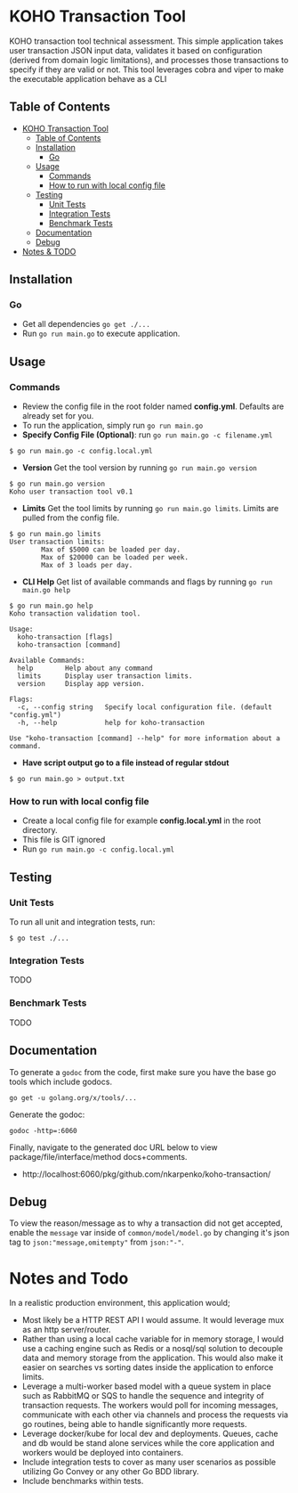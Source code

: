 # KOHO Transaction Tool
KOHO transaction tool technical assessment. This simple application takes user transaction JSON input data, validates it based on configuration (derived from domain logic limitations), and processes those transactions to specify if they are valid or not. This tool leverages cobra and viper to make the executable application behave as a CLI 

## Table of Contents
- [KOHO Transaction Tool](#koho-transaction-tool)
  - [Table of Contents](#table-of-contents)
  - [Installation](#installation)
    - [Go](#go)
  - [Usage](#usage)
    - [Commands](#commands)
    - [How to run with local config file](#how-to-run-with-local-config-file)
  - [Testing](#testing)
    - [Unit Tests](#unit-tests)
    - [Integration Tests](#integration-tests)
    - [Benchmark Tests](#benchmark-tests)
  - [Documentation](#documentation)
  - [Debug](#debug)
- [Notes & TODO](#notes-and-todo)

## Installation
### Go
* Get all dependencies ```go get ./...```
* Run ```go run main.go``` to execute application.

## Usage
### Commands
* Review the config file in the root folder named **config.yml**. Defaults are already set for you. 
* To run the application, simply run ```go run main.go```
* **Specify Config File (Optional)**: run ```go run main.go -c filename.yml``` 
```shell
$ go run main.go -c config.local.yml
```
* **Version** Get the tool version by running ```go run main.go version```
```shell
$ go run main.go version
Koho user transaction tool v0.1
```
* **Limits** Get the tool limits by running ```go run main.go limits```. Limits are pulled from the config file.
```shell
$ go run main.go limits
User transaction limits:
        Max of $5000 can be loaded per day.
        Max of $20000 can be loaded per week.
        Max of 3 loads per day.
```
* **CLI Help** Get list of available commands and flags by running ```go run main.go help```
```shell
$ go run main.go help     
Koho transaction validation tool.

Usage:
  koho-transaction [flags]
  koho-transaction [command]

Available Commands:
  help        Help about any command
  limits      Display user transaction limits.
  version     Display app version.

Flags:
  -c, --config string   Specify local configuration file. (default "config.yml")
  -h, --help            help for koho-transaction

Use "koho-transaction [command] --help" for more information about a command.
```

* **Have script output go to a file instead of regular stdout**
```shell
$ go run main.go > output.txt
```

### How to run with local config file
* Create a local config file for example **config.local.yml** in the root directory.
* This file is GIT ignored
* Run ```go run main.go -c config.local.yml```

## Testing

### Unit Tests
To run all unit and integration tests, run:
``` shell
$ go test ./...
```

### Integration Tests
TODO

### Benchmark Tests
TODO

## Documentation
To generate a `godoc` from the code, first make sure you have the base go tools which include godocs.
```shell
go get -u golang.org/x/tools/...
```
Generate the godoc:
```shell
godoc -http=:6060
```

Finally, navigate to the generated doc URL below to view package/file/interface/method docs+comments. 
* http://localhost:6060/pkg/github.com/nkarpenko/koho-transaction/

## Debug
To view the reason/message as to why a transaction did not get accepted, enable the ```message``` var inside of ```common/model/model.go``` by changing it's json tag to ```json:"message,omitempty"``` from ```json:"-"```. 

# Notes and Todo
In a realistic production environment, this application would;
* Most likely be a HTTP REST API I would assume. It would leverage mux as an http server/router.
* Rather than using a local cache variable for in memory storage, I would use a caching engine such as Redis or a nosql/sql solution to decouple data and memory storage from the application. This would also make it easier on searches vs sorting dates inside the application to enforce limits.
* Leverage a multi-worker based model with a queue system in place such as RabbitMQ or SQS to handle the sequence and integrity of transaction requests. The workers would poll for incoming messages, communicate with each other via channels and process the requests via go routines, being able to handle significantly more requests.
* Leverage docker/kube for local dev and deployments. Queues, cache and db would be stand alone services while the core application and workers would be deployed into containers.
* Include integration tests to cover as many user scenarios as possible utilizing Go Convey or any other Go BDD library.
* Include benchmarks within tests.
